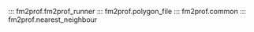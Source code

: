 ::: fm2prof.fm2prof_runner
::: fm2prof.polygon_file
::: fm2prof.common
::: fm2prof.nearest_neighbour